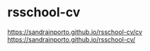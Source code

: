 # rsschool-cv
https://sandrainporto.github.io/rsschool-cv/cv
https://sandrainporto.github.io/rsschool-cv/
